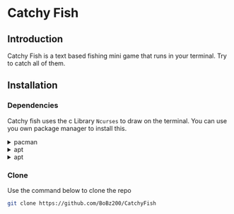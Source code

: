 # Catchy Fish

## Introduction

Catchy Fish is a text based fishing mini game that runs in your terminal.
Try to catch all of them.

## Installation

### Dependencies

Catchy fish uses the c Library `Ncurses` to draw on the terminal.
You can use you own package manager to install this.
<details><summary> pacman </summary>

```sh
pacman -S ncurses
```

</details>
<details><summary> apt </summary>

```sh
apt-get install libncurses5-dev libncursesw5-dev
```

</details>
<details><summary> apt </summary>

```sh
brew install ncurses
```

</details>

### Clone

Use the command below to clone the repo
```sh
git clone https://github.com/BoBz200/CatchyFish
```
